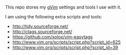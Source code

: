 This repo stores my [gVim](http://www.vim.org) settings and tools I use with it.

I am using the following extra scripts and tools:

- http://tidy.sourceforge.net/
- http://ctags.sourceforge.net/
- https://github.com/xolox/vim-easytags
- http://www.vim.org/scripts/script.php?script_id=625
- http://www.vim.org/scripts/script.php?script_id=39
